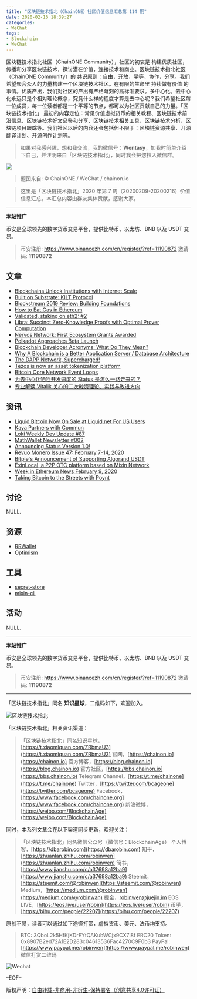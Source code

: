 ```yaml
---
title: "区块链技术指北（ChainONE）社区价值信息汇总第 114 期"
date: 2020-02-16 18:39:27
categories:
- WeChat
tags:
- Blockchain
- WeChat
---
```

区块链技术指北社区（ChainONE Community），社区的初衷是 构建优质社区，传播和分享区块链技术，探讨潜在价值，连接技术和商业。区块链技术指北社区（ChainONE Community）的 共识原则：自由，开放，平等，协作，分享。我们希望聚合众人的力量构建一个区块链技术社区。在有限的生命里 持续做有价值 的事情。优质产出，我们对社区的产出有严格苛刻的高标准要求。多中心化。去中心化永远只是个相对理论概念，究竟什么样的程度才算是去中心呢？我们希望社区每一位成员，每一位读者都是一个平等的节点，都可以为社区贡献自己的力量。「区块链技术指北」 最初的内容定位：常见价值虚拟货币的相关教程、区块链技术前沿信息、区块链技术好文品鉴和分享、区块链技术相关工具、区块链技术分析、区块链项目跟踪等。我们社区以后的内容还会包括但不限于：区块链资源共享、开源翻译计划、开源创作计划等。
<!-- more -->

> 如果对我感兴趣，想和我交流，我的微信号：**Wentasy**，加我时简单介绍下自己，并注明来自「区块链技术指北」，同时我会把您拉入微信群。

![](https://cdn.dbarobin.com/EFxCQjC.png)

> 题图来自: © ChainONE / WeChat / chainon.io

> 这里是「区块链技术指北」2020 年第 7 周（20200209-20200216）价值信息汇总。本汇总内容由群友集体贡献，感谢大家。

***

**本站推广**

币安是全球领先的数字货币交易平台，提供比特币、以太坊、BNB 以及 USDT 交易。

> 币安注册: https://www.binancezh.com/cn/register/?ref=11190872
> 邀请码: **11190872**

## 文章

* [Blockchains Unlock Institutions with Internet Scale](https://bbs.chainon.io/d/5233)
* [Built on Substrate: KILT Protocol](https://bbs.chainon.io/d/5234)
* [Blockstream 2019 Review: Building Foundations](https://bbs.chainon.io/d/5236)
* [How to Eat Gas in Ethereum](https://bbs.chainon.io/d/5237)
* [Validated, staking on eth2: #2](https://bbs.chainon.io/d/5238)
* [Libra: Succinct Zero-Knowledge Proofs with Optimal Prover Computation](https://bbs.chainon.io/d/5239)
* [Nervos Network: First Ecosystem Grants Awarded](https://bbs.chainon.io/d/5243)
* [Polkadot Approaches Beta Launch](https://bbs.chainon.io/d/5245)
* [Blockchain Developer Acronyms: What Do They Mean?](https://bbs.chainon.io/d/5246)
* [Why A Blockchain is a Better Application Server / Database Architecture](https://bbs.chainon.io/d/5250)
* [The DAPP Network, Supercharged!](https://bbs.chainon.io/d/5251)
* [Tezos is now an asset tokenization platform](https://bbs.chainon.io/d/5252)
* [Bitcoin Core Network Event Loops](https://bbs.chainon.io/d/5254)
* [为去中心化牺牲开发速度的 Status 是怎么一路走来的？](https://bbs.chainon.io/d/5258)
* [专业解读 Vitalik 关心的二次融资理论、实践与改进方向](https://bbs.chainon.io/d/5259)

## 资讯

* [Liquid Bitcoin Now On Sale at Liquid.net For US Users](https://bbs.chainon.io/d/5235)
* [Kava Partners with Commun](https://bbs.chainon.io/d/5240)
* [Loki Weekly Dev Update #87](https://bbs.chainon.io/d/5241)
* [MathWallet Newsletter #002](https://bbs.chainon.io/d/5242)
* [Announcing Status Version 1.0!](https://bbs.chainon.io/d/5244)
* [Revuo Monero Issue 47: February 7-14, 2020](https://bbs.chainon.io/d/5247)
* [Bitpie`s Announcement of Supporting Algorand USDT](https://bbs.chainon.io/d/5248)
* [ExinLocal, a P2P OTC platform based on Mixin Network](https://bbs.chainon.io/d/5249)
* [Week in Ethereum News February 9, 2020](https://bbs.chainon.io/d/5253)
* [Taking Bitcoin to the Streets with Poynt](https://bbs.chainon.io/d/5255)

## 讨论

NULL.

## 资源

* [RRWallet](https://bbs.chainon.io/d/5232)
* [Optimism](https://bbs.chainon.io/d/5257)

## 工具

* [secret-store](https://bbs.chainon.io/d/5256)
* [mixin-cli](https://bbs.chainon.io/d/5260)

## 活动

NULL.

***

**本站推广**

币安是全球领先的数字货币交易平台，提供比特币、以太坊、BNB 以及 USDT 交易。

> 币安注册: https://www.binancezh.com/cn/register/?ref=11190872
> 邀请码: **11190872**

***

「区块链技术指北」同名 **知识星球**，二维码如下，欢迎加入。

![区块链技术指北](https://cdn.dbarobin.com/3YzonTR.png)

「区块链技术指北」相关资讯渠道：

> 「区块链技术指北」同名知识星球，[https://t.xiaomiquan.com/ZRbmaU3](https://t.xiaomiquan.com/ZRbmaU3)
> 官网，[https://chainon.io](https://chainon.io)
> 官方博客，[https://blog.chainon.io](https://blog.chainon.io)
> 官方社区，[https://bbs.chainon.io](https://bbs.chainon.io)
> Telegram Channel，[https://t.me/chainone](https://t.me/chainone)
> Twitter，[https://twitter.com/bcageone](https://twitter.com/bcageone)
> Facebook，[https://www.facebook.com/chainone.org](https://www.facebook.com/chainone.org)
> 新浪微博，[https://weibo.com/BlockchainAge](https://weibo.com/BlockchainAge)

同时，本系列文章会在以下渠道同步更新，欢迎关注：

> 「区块链技术指北」同名微信公众号（微信号：BlockchainAge）
> 个人博客，[https://dbarobin.com](https://dbarobin.com)
> 知乎，[https://zhuanlan.zhihu.com/robinwen](https://zhuanlan.zhihu.com/robinwen)
> 简书，[https://www.jianshu.com/c/a37698a12ba9](https://www.jianshu.com/c/a37698a12ba9)
> Steemit，[https://steemit.com/@robinwen](https://steemit.com/@robinwen)
> Medium，[https://medium.com/@robinwan](https://medium.com/@robinwan)
> 掘金，[robinwen@juejin.im](https://juejin.im/user/5673ccae60b2260ee435f89a/posts)
> EOS LIVE，[https://eos.live/user/robin](https://eos.live/user/robin)
> 币乎，[https://bihu.com/people/22207](https://bihu.com/people/22207)

原创不易，读者可以通过如下途径打赏，虚拟货币、美元、法币均支持。

> BTC: 3QboL2k5HfKjKDrEYtQAKubWCjx9CX7i8f
> ERC20 Token: 0x8907B2ed72A1E2D283c04613536Fac4270C9F0b3
> PayPal: [https://www.paypal.me/robinwen](https://www.paypal.me/robinwen)
> 微信打赏二维码

![Wechat](https://cdn.dbarobin.com/SzoNl5b.jpg)

–EOF–

版权声明：[自由转载-非商用-非衍生-保持署名（创意共享4.0许可证）](http://creativecommons.org/licenses/by-nc-nd/4.0/deed.zh)